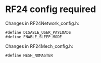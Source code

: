 # RF24 config required

Changes in RF24Network_config.h:

```
#define DISABLE_USER_PAYLOADS
#define ENABLE_SLEEP_MODE
```

Changes in RF24Mech_config.h:
```
#define MESH_NOMASTER
```
